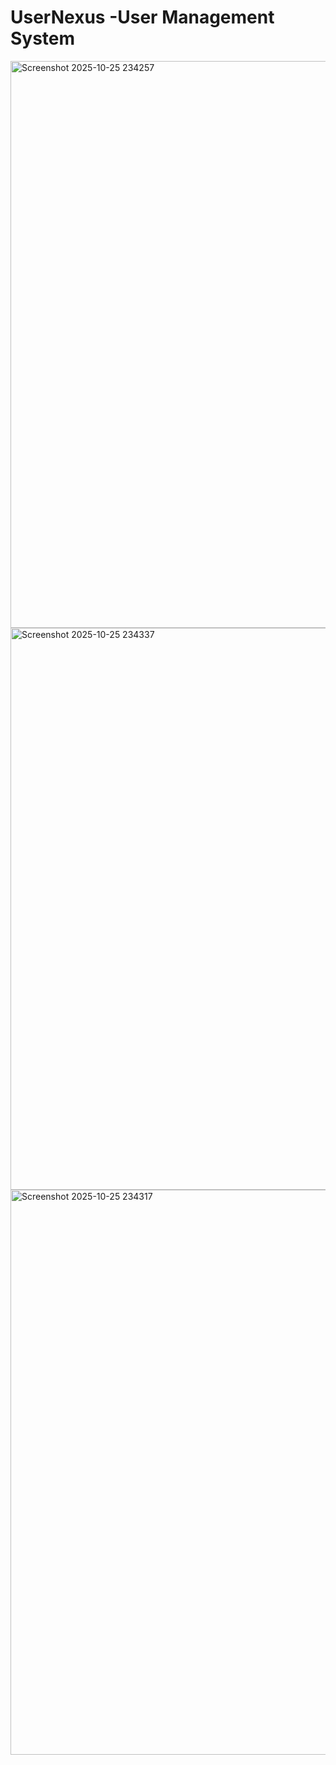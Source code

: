 # UserNexus -User Management System
<img width="1912" height="907" alt="Screenshot 2025-10-25 234257" src="https://github.com/user-attachments/assets/c9042c04-dba1-4651-b266-d0feca6d55bf" />

<img width="1890" height="899" alt="Screenshot 2025-10-25 234337" src="https://github.com/user-attachments/assets/136a9463-31ba-44b4-abc2-407e9dd1577e" />

<img width="1917" height="904" alt="Screenshot 2025-10-25 234317" src="https://github.com/user-attachments/assets/bc208d82-47e9-4759-bec9-73413b4b7826" />
